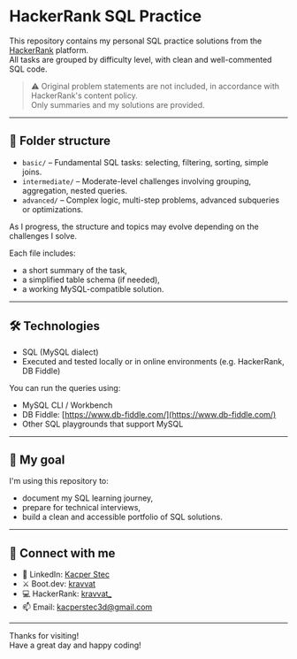 # HackerRank SQL Practice

This repository contains my personal SQL practice solutions from the [HackerRank](https://www.hackerrank.com/domains/sql) platform.  
All tasks are grouped by difficulty level, with clean and well-commented SQL code.

> ⚠️ Original problem statements are not included, in accordance with HackerRank's content policy.  
> Only summaries and my solutions are provided.

---

## 📁 Folder structure

- `basic/` – Fundamental SQL tasks: selecting, filtering, sorting, simple joins.
- `intermediate/` – Moderate-level challenges involving grouping, aggregation, nested queries.
- `advanced/` – Complex logic, multi-step problems, advanced subqueries or optimizations.

As I progress, the structure and topics may evolve depending on the challenges I solve.

Each file includes:
- a short summary of the task,
- a simplified table schema (if needed),
- a working MySQL-compatible solution.

---

## 🛠️ Technologies

- SQL (MySQL dialect)
- Executed and tested locally or in online environments (e.g. HackerRank, DB Fiddle)

You can run the queries using:
- MySQL CLI / Workbench
- DB Fiddle: [https://www.db-fiddle.com/](https://www.db-fiddle.com/)
- Other SQL playgrounds that support MySQL

---

## 🚀 My goal

I'm using this repository to:
- document my SQL learning journey,
- prepare for technical interviews,
- build a clean and accessible portfolio of SQL solutions.

---

## 🔗 Connect with me

- 💼 LinkedIn: [Kacper Stec](https://www.linkedin.com/in/kacper-stec/)
- ⚔️ Boot.dev: [kravvat](https://www.boot.dev/u/kravvat)  
- 💻 HackerRank: [kravvat_](https://www.hackerrank.com/profile/kravvat_)
- 📫 Email: kacperstec3d@gmail.com

---

Thanks for visiting!  
Have a great day and happy coding!
